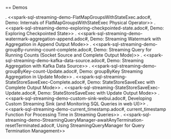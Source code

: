 == Demos

. <<spark-sql-streaming-demo-FlatMapGroupsWithStateExec.adoc#, Demo: Internals of FlatMapGroupsWithStateExec Physical Operator>>
. <<spark-sql-streaming-demo-exploring-checkpointed-state.adoc#, Demo: Exploring Checkpointed State>>
. <<spark-sql-streaming-demo-watermark-aggregation-append.adoc#, Demo: Streaming Watermark with Aggregation in Append Output Mode>>
. <<spark-sql-streaming-demo-groupBy-running-count-complete.adoc#, Demo: Streaming Query for Running Counts (Socket Source and Complete Output Mode)>>
. <<spark-sql-streaming-demo-kafka-data-source.adoc#, Demo: Streaming Aggregation with Kafka Data Source>>
. <<spark-sql-streaming-demo-groupByKey-count-Update.adoc#, Demo: groupByKey Streaming Aggregation in Update Mode>>
. <<spark-sql-streaming-StateStoreSaveExec-Complete.adoc#, Demo: StateStoreSaveExec with Complete Output Mode>>
. <<spark-sql-streaming-StateStoreSaveExec-Update.adoc#, Demo: StateStoreSaveExec with Update Output Mode>>
. <<spark-sql-streaming-demo-custom-sink-webui.adoc#, Developing Custom Streaming Sink (and Monitoring SQL Queries in web UI)>>
. <<spark-sql-streaming-demo-current_timestamp.adoc#, current_timestamp Function For Processing Time in Streaming Queries>>
. <<spark-sql-streaming-demo-StreamingQueryManager-awaitAnyTermination-resetTerminated.adoc#, Using StreamingQueryManager for Query Termination Management>>
